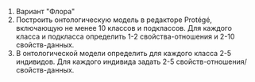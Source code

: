 1) Вариант "Флора"
2) Построить онтологическую модель в редакторе Protégé, включающую не менее 10 классов и подклассов. Для каждого класса и подкласса определить 1-2 свойства-отношения и 2-10 свойств-данных.
3) В онтологической модели определить для каждого класса 2-5 индивидов. Для каждого индивида задать 2-5 свойств-отношения/свойств-данных.